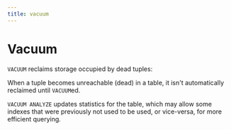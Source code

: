 ```yaml
---
title: vacuum
---
```


# Vacuum

`VACUUM` reclaims storage occupied by dead tuples:

When a tuple becomes unreachable (dead) in a table, it isn\'t
automatically reclaimed until `VACUUM`ed.

`VACUUM ANALYZE` updates statistics for the table, which may allow some
indexes that were previously not used to be used, or vice-versa, for
more efficient querying.

